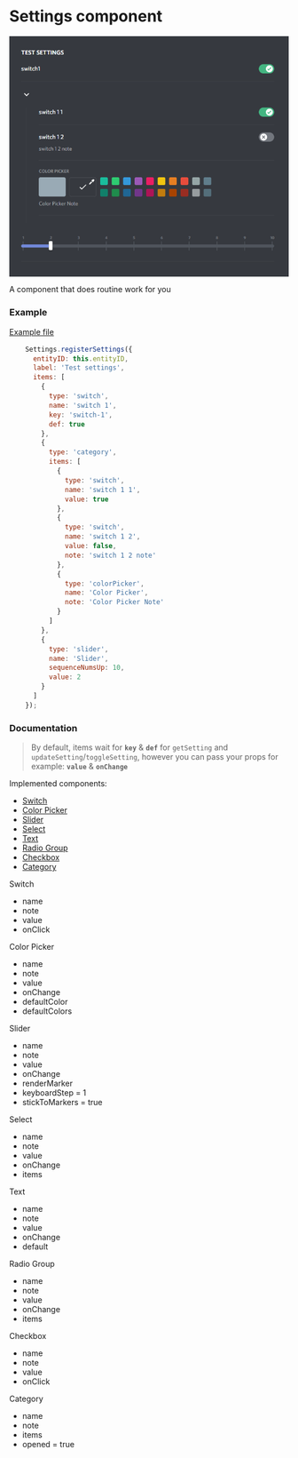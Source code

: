# Settings component

<img src="preview/image0.png" width="700px" align="center" alt="settings component Preview">

A component that does routine work for you

### Example
[Example file](test-plugin/index.js)
```js
    Settings.registerSettings({
      entityID: this.entityID,
      label: 'Test settings',
      items: [
        {
          type: 'switch',
          name: 'switch 1',
          key: 'switch-1',
          def: true
        },
        {
          type: 'category',
          items: [
            {
              type: 'switch',
              name: 'switch 1 1',
              value: true
            },
            {
              type: 'switch',
              name: 'switch 1 2',
              value: false,
              note: 'switch 1 2 note'
            },
            {
              type: 'colorPicker',
              name: 'Color Picker',
              note: 'Color Picker Note'
            }
          ]
        },
        {
          type: 'slider',
          name: 'Slider',
          sequenceNumsUp: 10,
          value: 2
        }
      ]
    });
```

### Documentation 

> By default, items wait for **`key`** & **`def`** for `getSetting` and `updateSetting`/`toggleSetting`, 
> however you can pass your props for example: **`value`** & **`onChange`**

Implemented components: 
- [Switch](#Switch)
- [Color Picker](#ColorPicker)
- [Slider](#Slider)
- [Select](#Select)
- [Text](#Text)
- [Radio Group](#RadioGroup)
- [Checkbox](#Checkbox)
- [Category](#Category)


<a name="Switch">Switch</a>
- name
- note 
- value
- onClick

<a name="ColorPicker">Color Picker</a>
- name
- note
- value
- onChange
- defaultColor
- defaultColors

<a name="Slider">Slider</a>
- name
- note
- value
- onChange
- renderMarker
- keyboardStep = 1
- stickToMarkers = true

<a name="Select">Select</a>
- name
- note 
- value
- onChange
- items

<a name="Text">Text</a>
- name
- note
- value
- onChange
- default

<a name="RadioGroup">Radio Group</a>
- name
- note
- value
- onChange
- items

<a name="Checkbox">Checkbox</a>
- name
- note
- value 
- onClick

<a name="Category">Category</a>
- name
- note
- items
- opened = true

